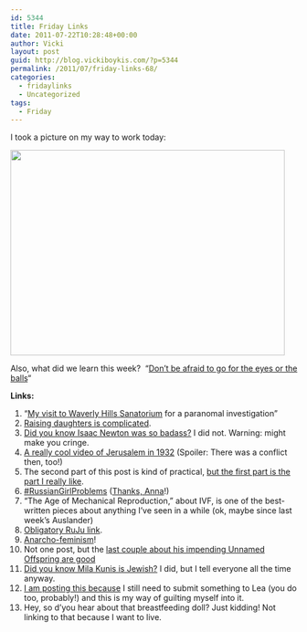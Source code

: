 ```yaml
---
id: 5344
title: Friday Links
date: 2011-07-22T10:28:48+00:00
author: Vicki
layout: post
guid: http://blog.vickiboykis.com/?p=5344
permalink: /2011/07/friday-links-68/
categories:
  - fridaylinks
  - Uncategorized
tags:
  - Friday
---
```

I took a picture on my way to work today:

<p style="text-align: left;">
  <a href="http://blog.vickiboykis.com/wp-content/uploads/2011/07/Sahara_Typical-Sahara-landscape_2484.jpg"><img class="aligncenter size-full wp-image-5346" title="Sahara_Typical-Sahara-landscape_2484" src="http://blog.vickiboykis.com/wp-content/uploads/2011/07/Sahara_Typical-Sahara-landscape_2484.jpg" alt="" width="480" height="360" /></a>
</p>

<p style="text-align: left;">
  Also, what did we learn this week?  &#8220;<a href="http://blog.vickiboykis.com/2011/07/21/how-loud-can-you-scream-thanks-to-either-nature-or-nurture-i-found-out-yesterday/comment-page-1/#comment-3525" target="_blank">Don&#8217;t be afraid to go for the eyes or the balls</a>&#8220;
</p>

<p style="text-align: left;">
  <p style="text-align: left;">
    <strong>Links:</strong>
  </p>
  
  <ol>
    <li>
      &#8220;<a href="http://www.avitable.com/2011/07/12/my-visit-to-waverly-hills-sanatorium-for-a-paranomal-investigation/" target="_blank">My visit to Waverly Hills Sanatorium</a> for a paranomal investigation&#8221;
    </li>
    <li>
      <a href="http://www.erinmargolin.com/what-does-your-daughter-see-in-the-mirror" target="_blank">Raising daughters is complicated</a>.
    </li>
    <li>
      <a href="http://gravityandlevity.wordpress.com/2009/10/10/the-sins-of-isaac-newton/" target="_blank">Did you know Isaac Newton was so badass?</a> I did not. Warning: might make you cringe.
    </li>
    <li>
      <a href="http://dovbear.blogspot.com/2011/07/jerusalem-in-1932.html" target="_blank">A really cool video of Jerusalem in 1932</a> (Spoiler: There was a conflict then, too!)
    </li>
    <li>
      The second part of this post is kind of practical, <a href="http://blog.monicaobrien.com/digital-hoarding-emotional-clutter-and-the-consequences-of-not-moving-on/" target="_blank">but the first part is the part I really like</a>.
    </li>
    <li>
      <a href="http://www.russiangirlproblems.com/" target="_blank">#RussianGirlProblems</a> (<a href="http://www.annatarkov.com/" target="_blank">Thanks, Anna</a>!)
    </li>
    <li>
      &#8220;The Age of Mechanical Reproduction,&#8221; about IVF, is one of the best-written pieces about anything I&#8217;ve seen in a while (ok, maybe since last week&#8217;s Auslander)
    </li>
    <li>
      <a href="http://www.tabletmag.com/life-and-religion/72868/southwest-passage/" target="_blank">Obligatory RuJu link</a>.
    </li>
    <li>
      <a href="http://www.kvetchingeditor.com/2011/07/lesson-in-anarcha-feminism-at-lush.html" target="_blank">Anarcho-feminism</a>!
    </li>
    <li>
      Not one post, but the <a href="http://www.johncaveosborne.com/" target="_blank">last couple about his impending Unnamed Offspring are good</a>
    </li>
    <li>
      <a href="http://edgeofthesandbox.wordpress.com/2011/07/15/mila-kunis-a-nice-girl-from-chernivtsi/" target="_blank">Did you know Mila Kunis is Jewish?</a> I did, but I tell everyone all the time anyway.
    </li>
    <li>
      <a href="http://leazeltserman.com/2011/07/a-suitcase-full-of-matroyshkas-and-salami/" target="_blank">I am posting this because</a> I still need to submit something to Lea (you do too, probably!) and this is my way of guilting myself into it.
    </li>
    <li>
      Hey, so d&#8217;you hear about that breastfeeding doll? Just kidding! Not linking to that because I want to live.
    </li>
  </ol>